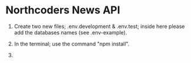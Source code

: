 # Northcoders News API

1. Create two new files; .env.development & .env.test; inside here please add the databases names (see .env-example).

2. In the terminal; use the command "npm install".

3. 